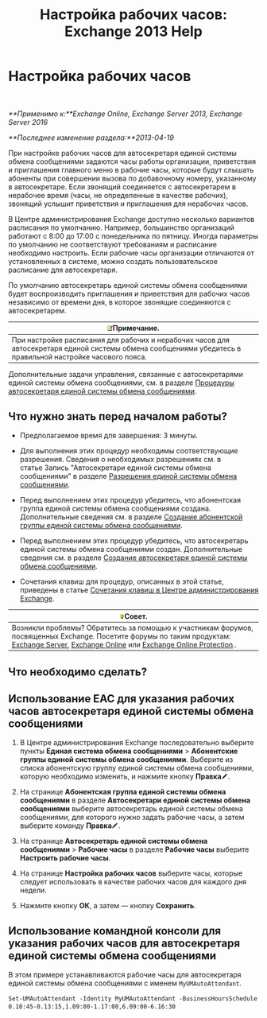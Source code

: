 ﻿---
title: 'Настройка рабочих часов: Exchange 2013 Help'
TOCTitle: Настройка рабочих часов
ms:assetid: 96b4be99-af94-4fa4-959a-48413387a044
ms:mtpsurl: https://technet.microsoft.com/ru-ru/library/Bb232133(v=EXCHG.150)
ms:contentKeyID: 50488679
ms.date: 05/22/2018
mtps_version: v=EXCHG.150
ms.translationtype: MT
---

# Настройка рабочих часов

 

_**Применимо к:**Exchange Online, Exchange Server 2013, Exchange Server 2016_

_**Последнее изменение раздела:**2013-04-19_

При настройке рабочих часов для автосекретаря единой системы обмена сообщениями задаются часы работы организации, приветствия и приглашения главного меню в рабочие часы, которые будут слышать абоненты при совершении вызова по добавочному номеру, указанному в автосекретаре. Если звонящий соединяется с автосекретарем в нерабочее время (часы, не определенные в качестве рабочих), звонящий услышит приветствия и приглашения для нерабочих часов.

В Центре администрирования Exchange доступно несколько вариантов расписания по умолчанию. Например, большинство организаций работают с 8:00 до 17:00 с понедельника по пятницу. Иногда параметры по умолчанию не соответствуют требованиям и расписание необходимо настроить. Если рабочие часы организации отличаются от установленных в системе, можно создать пользовательское расписание для автосекретаря.

По умолчанию автосекретарь единой системы обмена сообщениями будет воспроизводить приглашения и приветствия для рабочих часов независимо от времени дня, в которое звонящие соединяются с автосекретарем.

<table>
<thead>
<tr class="header">
<th><img src="images/JJ126620.note(EXCHG.150).gif" title="Примечание" alt="Примечание" />Примечание.</th>
</tr>
</thead>
<tbody>
<tr class="odd">
<td>При настройке расписания для рабочих и нерабочих часов для автосекретаря единой системы обмена сообщениями убедитесь в правильной настройке часового пояса.</td>
</tr>
</tbody>
</table>


Дополнительные задачи управления, связанные с автосекретарями единой системы обмена сообщениями, см. в разделе [Процедуры автосекретаря единой системы обмена сообщениями](um-auto-attendant-procedures-exchange-2013-help.md).

## Что нужно знать перед началом работы?

  - Предполагаемое время для завершения: 3 минуты.

  - Для выполнения этих процедур необходимы соответствующие разрешения. Сведения о необходимых разрешениях см. в статье Запись "Автосекретари единой системы обмена сообщениями" в разделе [Разрешения единой системы обмена сообщениями](unified-messaging-permissions-exchange-2013-help.md).

  - Перед выполнением этих процедур убедитесь, что абонентская группа единой системы обмена сообщениями создана. Дополнительные сведения см. в разделе [Создание абонентской группы единой системы обмена сообщениями](create-a-um-dial-plan-exchange-2013-help.md).

  - Перед выполнением этих процедур убедитесь, что автосекретарь единой системы обмена сообщениями создан. Дополнительные сведения см. в разделе [Создание автосекретаря единой системы обмена сообщениями](create-a-um-auto-attendant-exchange-2013-help.md).

  - Сочетания клавиш для процедур, описанных в этой статье, приведены в статье [Сочетания клавиш в Центре администрирования Exchange](keyboard-shortcuts-in-the-exchange-admin-center-exchange-online-protection-help.md).

<table>
<thead>
<tr class="header">
<th><img src="images/Bb124558.tip(EXCHG.150).gif" title="Совет" alt="Совет" />Совет.</th>
</tr>
</thead>
<tbody>
<tr class="odd">
<td>Возникли проблемы? Обратитесь за помощью к участникам форумов, посвященных Exchange. Посетите форумы по таким продуктам: <a href="https://go.microsoft.com/fwlink/p/?linkid=60612">Exchange Server</a>, <a href="https://go.microsoft.com/fwlink/p/?linkid=267542">Exchange Online</a> или <a href="https://go.microsoft.com/fwlink/p/?linkid=285351">Exchange Online Protection</a>..</td>
</tr>
</tbody>
</table>


## Что необходимо сделать?

## Использование EAC для указания рабочих часов автосекретаря единой системы обмена сообщениями

1.  В Центре администрирования Exchange последовательно выберите пункты **Единая система обмена сообщениями** \> **Абонентские группы единой системы обмена сообщениями**. Выберите из списка абонентскую группу единой системы обмена сообщениями, которую необходимо изменить, и нажмите кнопку **Правка**![Значок редактирования](images/Bb124582.6f53ccb2-1f13-4c02-bea0-30690e6ea71d(EXCHG.150).gif "Значок редактирования").

2.  На странице **Абонентская группа единой системы обмена сообщениями** в разделе **Автосекретари единой системы обмена сообщениями** выберите автосекретарь единой системы обмена сообщениями, для которого нужно задать рабочие часы, а затем выберите команду **Правка**![Значок редактирования](images/Bb124582.6f53ccb2-1f13-4c02-bea0-30690e6ea71d(EXCHG.150).gif "Значок редактирования").

3.  На странице **Автосекретарь единой системы обмена сообщениями** \> **Рабочие часы** в разделе **Рабочие часы** выберите **Настроить рабочие часы**.

4.  На странице **Настройка рабочих часов** выберите часы, которые следует использовать в качестве рабочих часов для каждого дня недели.

5.  Нажмите кнопку **ОК**, а затем — кнопку **Сохранить**.

## Использование командной консоли для указания рабочих часов для автосекретаря единой системы обмена сообщениями

В этом примере устанавливаются рабочие часы для автосекретаря единой системы обмена сообщениями с именем `MyUMAutoAttendant`.

    Set-UMAutoAttendant -Identity MyUMAutoAttendant -BusinessHoursSchedule 0.10:45-0.13:15,1.09:00-1.17:00,6.09:00-6.16:30

